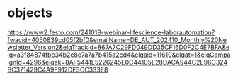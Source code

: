 # objects

https://www2.festo.com/241018-webinar-lifescience-laborautomation?fwacid=4050839cd05f2bf0&emailName=DE_AUT_202410_Monthly%20Newsletter_Version2&elqTrackId=867A7C29FD049DD35CF16D0F2C4E7BFA&elq=a3f84874fbe34b2c8e7a7a7b415a2cd4&elqaid=11610&elqat=1&elqCampaignId=4296&elqak=8AF5441E5226245E0C44105E28DACA944C2E96C324BC371429C4A9F912DF3CC333E8
